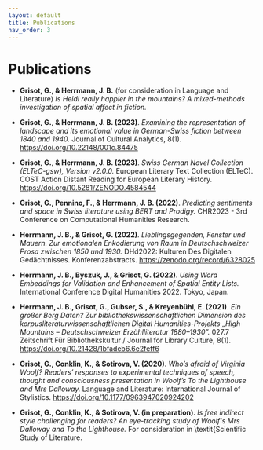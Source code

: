 ```yaml
---
layout: default
title: Publications
nav_order: 3
---
```


<!-- [Home](index.md)  | [CV](cv.md) | [Publications](publications.md) | [Scripts and coding tutorials](coding.md) | [Contact me](contacts.md) -->

# Publications

  - **Grisot, G., & Herrmann, J. B.** (for consideration in Language and Literature) *Is Heidi really happier in the mountains? A mixed-methods investigation of spatial affect in fiction.* 
  
  - **Grisot, G., & Herrmann, J. B. (2023)**. *Examining the representation of landscape and its emotional value in German-Swiss fiction between 1840 and 1940.* Journal of Cultural Analytics, 8(1). https://doi.org/10.22148/001c.84475

  - **Grisot, G., & Herrmann, J. B. (2023)**. *Swiss German Novel Collection (ELTeC-gsw), Version v2.0.0.* European Literary Text Collection (ELTeC). COST Action Distant Reading for European Literary History. https://doi.org/10.5281/ZENODO.4584544
  
  - **Grisot, G., Pennino, F., & Herrmann, J. B. (2022)**. *Predicting sentiments and space in Swiss literature using BERT and Prodigy.* CHR2023 - 3rd Conference on Computational Humanities Research.
  
  - **Herrmann, J. B., & Grisot, G. (2022)**. *Lieblingsgegenden, Fenster und Mauern. Zur emotionalen Enkodierung von Raum in Deutschschweizer Prosa zwischen 1850 und 1930.* DHd2022: Kulturen Des Digitalen Gedächtnisses. Konferenzabstracts. https://zenodo.org/record/6328025
	
  - **Herrmann, J. B., Byszuk, J., & Grisot, G. (2022)**. *Using Word Embeddings for Validation and Enhancement of Spatial Entity Lists.* International Conference Digital Humanities 2022. Tokyo, Japan.
	
  - **Herrmann, J. B., Grisot, G., Gubser, S., & Kreyenbühl, E. (2021)**. *Ein großer Berg Daten? Zur bibliothekswissenschaftlichen Dimension des korpusliteraturwissenschaftlichen Digital Humanities-Projekts „High Mountains – Deutschschweizer Erzählliteratur 1880–1930”.* 027.7 Zeitschrift Für Bibliothekskultur / Journal for Library Culture, 8(1). https://doi.org/10.21428/1bfadeb6.6e2feff6
	
  - **Grisot, G., Conklin, K., & Sotirova, V. (2020)**. *Who’s afraid of Virginia Woolf? Readers’ responses to experimental techniques of speech, thought and consciousness presentation in Woolf’s To the Lighthouse and Mrs Dalloway.* Language and Literature: International Journal of Stylistics. https://doi.org/10.1177/0963947020924202
	
  - **Grisot, G., Conklin, K., & Sotirova, V. (in preparation)**. *Is free indirect style challenging for readers? An eye-tracking study of Woolf's _Mrs Dalloway_ and _To the Lighthouse_.* For consideration in \textit{Scientific Study of Literature.
